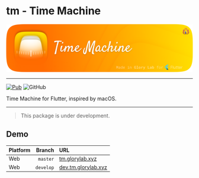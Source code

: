 # tm - Time Machine

<img src='https://github.com/glorylab/TimeMachine/blob/main/assets/timemachine_banner.png?raw=true' width="1000" height="auto" alt="Flutter package: tm - Time Machine" />

---

[![Pub](https://img.shields.io/pub/v/tm.svg?logo=flutter&style=flat-square)](https://pub.dev/packages/wave)
![GitHub](https://img.shields.io/github/license/mashape/apistatus.svg?longCache=true&style=flat-square)

Time Machine for Flutter, inspired by macOS.

--- 

> This package is under development.

## Demo

| Platform  | Branch    | URL   | 
| :-        | -:        | :-    |
| Web       | `master`  | [tm.glorylab.xyz](https://tm.glorylab.xyz "The demo page of the tm package.") |
| Web       | `develop` | [dev.tm.glorylab.xyz](https://dev.tm.glorylab.xyz "The demo page of the tm package's develop branch.") |